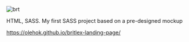 ![brt](https://github.com/user-attachments/assets/c8e17955-3541-4249-8c40-286679c834d8)

HTML, SASS. My first SASS project based on a pre-designed mockup

https://olehok.github.io/britlex-landing-page/
